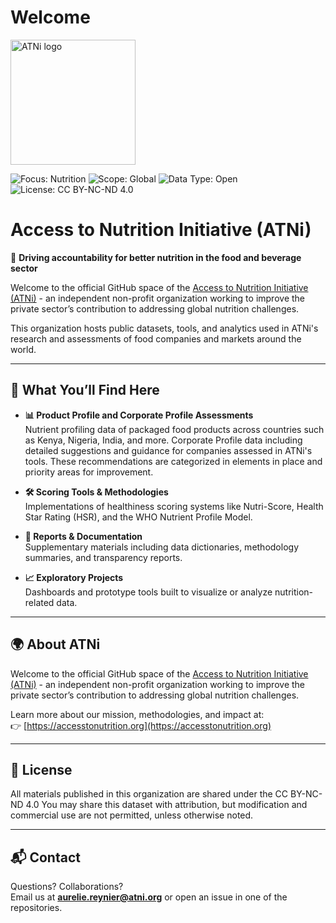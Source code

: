 # Welcome

<img src="https://github.com/user-attachments/assets/a8d16056-475d-4794-9706-71a4c434fb2f" alt="ATNi logo" width="200"/>

![Focus: Nutrition](https://img.shields.io/badge/Focus-Nutrition-00bfbf)
![Scope: Global](https://img.shields.io/badge/Scope-Global-blueviolet)
![Data Type: Open](https://img.shields.io/badge/Data%20Type-Open-blue)
![License: CC BY-NC-ND 4.0](https://img.shields.io/badge/License-CC%20BY--NC--ND%204.0-lightgrey.svg)


# Access to Nutrition Initiative (ATNi)

🔬 **Driving accountability for better nutrition in the food and beverage sector**

Welcome to the official GitHub space of the [Access to Nutrition Initiative (ATNi)](https://accesstonutrition.org) - an independent non-profit organization working to improve the private sector’s contribution to addressing global nutrition challenges.

This organization hosts public datasets, tools, and analytics used in ATNi's research and assessments of food companies and markets around the world.

---

## 📁 What You’ll Find Here

- **📊 Product Profile and Corporate Profile Assessments**  
  Nutrient profiling data of packaged food products across countries such as Kenya, Nigeria, India, and more.
  Corporate Profile data including detailed suggestions and guidance for companies assessed in ATNi's tools. These recommendations are categorized in elements in place and priority areas for improvement.

- **🛠️ Scoring Tools & Methodologies**  
  Implementations of healthiness scoring systems like Nutri-Score, Health Star Rating (HSR), and the WHO Nutrient Profile Model.

- **📄 Reports & Documentation**  
  Supplementary materials including data dictionaries, methodology summaries, and transparency reports.

- **📈 Exploratory Projects**  
  Dashboards and prototype tools built to visualize or analyze nutrition-related data.

---

## 🌍 About ATNi

Welcome to the official GitHub space of the [Access to Nutrition Initiative (ATNi)](https://accesstonutrition.org) - an independent non-profit organization working to improve the private sector’s contribution to addressing global nutrition challenges.

Learn more about our mission, methodologies, and impact at:  
👉 [https://accesstonutrition.org](https://accesstonutrition.org)

---

## 📜 License

All materials published in this organization are shared under the CC BY-NC-ND 4.0
You may share this dataset with attribution, but modification and commercial use are not permitted, unless otherwise noted.

---

## 📬 Contact

Questions? Collaborations?  
Email us at **aurelie.reynier@atni.org** or open an issue in one of the repositories.
 
